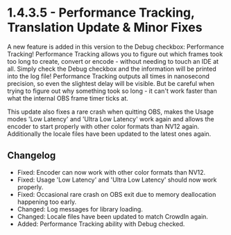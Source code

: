 # 1.4.3.5 - Performance Tracking, Translation Update & Minor Fixes
A new feature is added in this version to the Debug checkbox: Performance Tracking! Performance Tracking allows you to figure out which frames took too long to create, convert or encode - without needing to touch an IDE at all. Simply check the Debug checkbox and the information will be printed into the log file!
Performance Tracking outputs all times in nanosecond precision, so even the slightest delay will be visible. But be careful when trying to figure out why something took so long - it can't work faster than what the internal OBS frame timer ticks at.

This update also fixes a rare crash when quitting OBS, makes the Usage modes 'Low Latency' and 'Ultra Low Latency' work again and allows the encoder to start properly with other color formats than NV12 again. Additionally the locale files have been updated to the latest ones again.

## Changelog
* Fixed: Encoder can now work with other color formats than NV12.
* Fixed: Usage 'Low Latency' and 'Ultra Low Latency' should now work properly.
* Fixed: Occasional rare crash on OBS exit due to memory deallocation happening too early.
* Changed: Log messages for library loading.
* Changed: Locale files have been updated to match CrowdIn again.
* Added: Performance Tracking ability with Debug checked.
